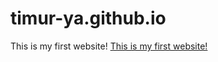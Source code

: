 # timur-ya.github.io
This is my first website!
<a href='https://timur-ya.github.io'>This is my first website!</a>
